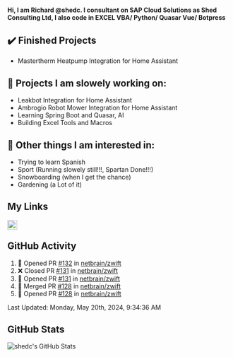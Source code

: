 #### Hi, I am Richard @shedc. I consultant on SAP Cloud Solutions as Shed Consulting Ltd, I also code in EXCEL VBA/ Python/ Quasar Vue/ Botpress

## ✔️ Finished Projects
- Mastertherm Heatpump Integration for Home Assistant

## 👋 Projects I am slowely working on:
- Leakbot Integration for Home Assistant
- Ambrogio Robot Mower Integration for Home Assistant
- Learning Spring Boot and Quasar, AI
- Building Excel Tools and Macros

## 👀 Other things I am interested in:
- Trying to learn Spanish
- Sport (Running slowely still!!!, Spartan Done!!!)
- Snowboarding (when I get the chance)
- Gardening (a Lot of it)

## My Links
[<img align="left" alt="shedc | LinkedIn" width="22px" src="https://cdn.jsdelivr.net/npm/simple-icons@v3/icons/linkedin.svg" />][linkedin]

<br/>

## GitHub Activity
<!--RECENT_ACTIVITY:start-->
1. 💪 Opened PR [#132](https://github.com/netbrain/zwift/pull/132) in [netbrain/zwift](https://github.com/netbrain/zwift)
2. ❌ Closed PR [#131](https://github.com/netbrain/zwift/pull/131) in [netbrain/zwift](https://github.com/netbrain/zwift)
3. 💪 Opened PR [#131](https://github.com/netbrain/zwift/pull/131) in [netbrain/zwift](https://github.com/netbrain/zwift)
4. 🎉 Merged PR [#128](https://github.com/netbrain/zwift/pull/128) in [netbrain/zwift](https://github.com/netbrain/zwift)
5. 💪 Opened PR [#128](https://github.com/netbrain/zwift/pull/128) in [netbrain/zwift](https://github.com/netbrain/zwift)
<!--RECENT_ACTIVITY:end-->
<!--RECENT_ACTIVITY:last_update-->
Last Updated: Monday, May 20th, 2024, 9:34:36 AM
<!--RECENT_ACTIVITY:last_update_end-->

## GitHub Stats
<img align="left" alt="shedc's GitHub Stats" src="https://github-readme-stats.vercel.app/api?username=shedc&show_icons=true&hide_title=true" />

[linkedin]: https://www.linkedin.com/in/richard-holmes-3314251/
